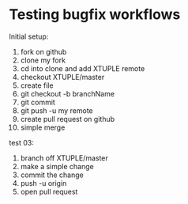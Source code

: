# Testing bugfix workflows

Initial setup:

1. fork on github
1. clone my fork
1. cd into clone and add XTUPLE remote
1. checkout XTUPLE/master
1. create file
1. git checkout -b branchName
1. git commit
1. git push -u my remote
1. create pull request on github 
1. simple merge

test 03:
1. branch off XTUPLE/master
1. make a simple change
1. commit the change
1. push -u origin
1. open pull request

